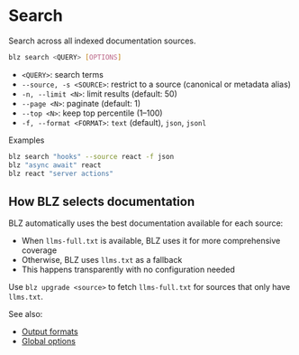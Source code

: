 # Search

Search across all indexed documentation sources.

```bash
blz search <QUERY> [OPTIONS]
```
- `<QUERY>`: search terms
- `--source, -s <SOURCE>`: restrict to a source (canonical or metadata alias)
- `-n, --limit <N>`: limit results (default: 50)
- `--page <N>`: paginate (default: 1)
- `--top <N>`: keep top percentile (1–100)
- `-f, --format <FORMAT>`: `text` (default), `json`, `jsonl`

Examples

```bash
blz search "hooks" --source react -f json
blz "async await" react
blz react "server actions"
```

## How BLZ selects documentation

BLZ automatically uses the best documentation available for each source:
- When `llms-full.txt` is available, BLZ uses it for more comprehensive coverage
- Otherwise, BLZ uses `llms.txt` as a fallback
- This happens transparently with no configuration needed

Use `blz upgrade <source>` to fetch `llms-full.txt` for sources that only have `llms.txt`.

See also:
- [Output formats](./output-formats.md)
- [Global options](./global.md)
